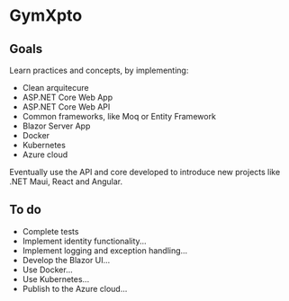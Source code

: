 # GymXpto
## Goals
Learn practices and concepts, by implementing:
- Clean arquitecure
- ASP.NET Core Web App
- ASP.NET Core Web API
- Common frameworks, like Moq or Entity Framework
- Blazor Server App
- Docker
- Kubernetes
- Azure cloud

Eventually use the API and core developed to introduce new projects like .NET Maui, React and Angular.

## To do
- Complete tests
- Implement identity functionality...
- Implement logging and exception handling...
- Develop the Blazor UI...
- Use Docker...
- Use Kubernetes...
- Publish to the Azure cloud...
